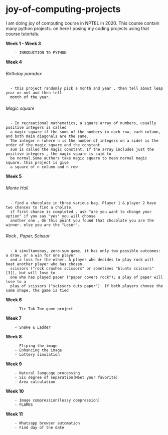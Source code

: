 # joy-of-computing-projects
I am doing joy of computing course in NPTEL in 2020. This course contain many python projects. on here I posing my coding projects using that course tutorials.

**Week 1 - Week 3**

        - INRODUCTION TO PYTHON
      
**Week 4**

   <h6>Birthday paradox</h6>
      
      - this project randomly pick a month and year . then tell about leap year or not and then tell 
      month of the year.
   
   <h6> Magic square </h6>
   
      - In recreational mathematics, a square array of numbers, usually positive integers is called
      a magic square if the sums of the numbers in each row, each column, and both main diagonals are the same.
      The integer n (where n is the number of integers on a side) is the order of the magic square and the constant 
      sum is called the magic constant. If the array includes just the positive integers , the magic square is said to
      be normal.Some authors take magic square to mean normal magic square. this project is give 
      a square of n column and n row

**Week 5**

   <h6>Monte Hall</h6>
      
      - find a chocolate in three various bag. Player 1 & player 2 have two chances to find a cholate.
      if first chance is completed . ask "are you want to change your option" if you say "yes" you will choose
      another one , On this point you found that chocolate you are the winner. else you are the "Loser".
   
   <h6> Rock , Paper, Scissor </h6>
   
      - A simultaneous, zero-sum game, it has only two possible outcomes: a draw, or a win for one player
      and a loss for the other. A player who decides to play rock will beat another player who has chosen 
      scissors ("rock crushes scissors" or sometimes "blunts scissors"[3]), but will lose to 
      one who has played paper ("paper covers rock"); a play of paper will lose to a
      play of scissors ("scissors cuts paper"). If both players choose the same shape, the game is tied 

**Week 6**

        - Tic Tak Toe game project

**Week 7**

        - Snake & Ladder

**Week 8**

        - Fliping the image
        - Enhancing the image
        - Lottery simulation
        
**Week 9**

        - Natural language processing 
        - Six degree of separation(Meet your favorite)
        - Area calculation

**Week 10**

        - Image compression(lossy compression)
        - FLAMES
        
**Week 11**

        - Whatsapp browser automation
        - Find day of the date
